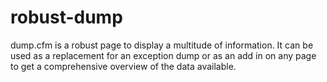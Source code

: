 robust-dump
===========

dump.cfm is a robust page to display a multitude of information.  It can be used as a replacement for an exception dump or as an add in on any page to get a comprehensive overview of the data available.
